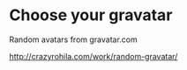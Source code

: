 Choose your gravatar
==========

Random avatars from gravatar.com

http://crazyrohila.com/work/random-gravatar/
